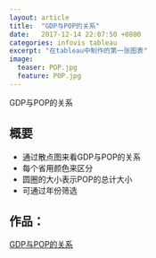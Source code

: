 ```yaml
---
layout: article
title:  "GDP与POP的关系"
date:   2017-12-14 22:07:50 +0800
categories: infovis tableau
excerpt: "在tableau中制作的第一张图表"
image:
  teaser: POP.jpg
  feature: POP.jpg
---
```

GDP与POP的关系

## 概要
- 通过散点图来看GDP与POP的关系
- 每个省用颜色来区分
- 圆圈的大小表示POP的总计大小
- 可通过年份筛选

## 作品：
<a href="https://public.tableau.com/profile/.25311013#!/vizhome/gov_cn_GDP_POP_scatter_1/sheet0" target="_blank">GDP与POP的关系</a>
